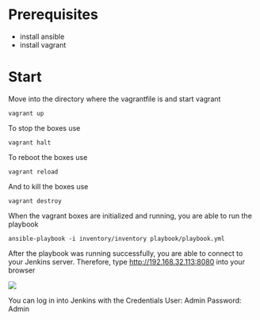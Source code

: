 <h1> Prerequisites </h1>

- install ansible 
- install vagrant


<h1> Start </h1>

Move into the directory where the vagrantfile is and start vagrant

``` 
vagrant up 
```

To stop the boxes use

``` 
vagrant halt 
```

To reboot the boxes use

``` 
vagrant reload 
```

And to kill the boxes use

``` 
vagrant destroy
```

When the vagrant boxes are initialized and running, you are able to run the playbook 

``` 
ansible-playbook -i inventory/inventory playbook/playbook.yml
```

After the playbook was running successfully, you are able to connect to your Jenkins server. Therefore, type http://192.168.32.113:8080 into your browser 

![](file:///C:/Users/worf/Desktop/Capture.JPG)



You can log in into Jenkins with the Credentials
User: Admin
Password: Admin